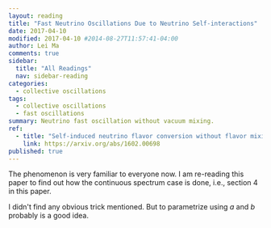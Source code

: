 ```yaml
---
layout: reading
title: "Fast Neutrino Oscillations Due to Neutrino Self-interactions"
date: 2017-04-10
modified: 2017-04-10 #2014-08-27T11:57:41-04:00
author: Lei Ma
comments: true
sidebar:
  title: "All Readings"
  nav: sidebar-reading
categories:
  - collective oscillations
tags:
  - collective oscillations
  - fast oscillations
summary: Neutrino fast oscillation without vacuum mixing.
ref:
  - title: "Self-induced neutrino flavor conversion without flavor mixing"
    link: https://arxiv.org/abs/1602.00698
published: true
---
```


The phenomenon is very familiar to everyone now. I am re-reading this paper to find out how the continuous spectrum case is done, i.e., section 4 in this paper.

I didn't find any obvious trick mentioned. But to parametrize using $a$ and $b$ probably is a good idea.

